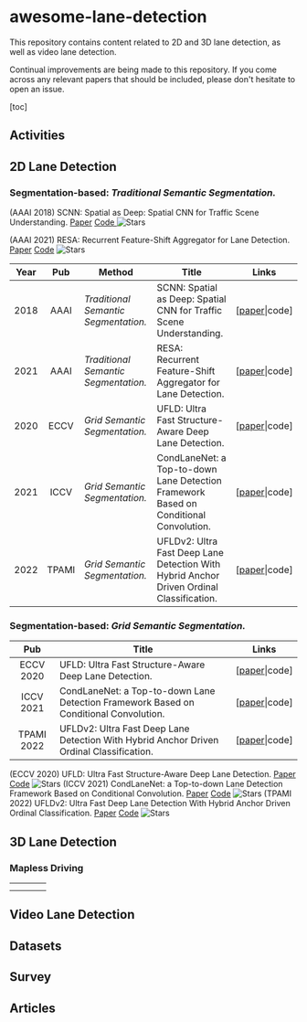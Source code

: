 # awesome-lane-detection

This repository contains content related to 2D and 3D lane detection, as well as video lane detection.

Continual improvements are being made to this repository. If you come across any relevant papers that should be included, please don't hesitate to open an issue.

[toc]

## Activities

## 2D Lane Detection

### Segmentation-based: *Traditional Semantic Segmentation.*

(AAAI 2018) SCNN: Spatial as Deep: Spatial CNN for Traffic Scene Understanding. [Paper](https://ojs.aaai.org/index.php/AAAI/article/view/12301) [Code ](https://github.com/XingangPan/SCNN) ![Stars](https://img.shields.io/github/stars/XingangPan/SCNN)

(AAAI 2021) RESA: Recurrent Feature-Shift Aggregator for Lane Detection. [Paper](https://ojs.aaai.org/index.php/AAAI/article/view/16469) [Code](https://github.com/ZJULearning/resa) ![Stars](https://img.shields.io/github/stars/ZJULearning/resa)

| Year |  Pub  | Method                                 | Title                                                                                    | Links                                                                |
| :--: | :---: | -------------------------------------- | ---------------------------------------------------------------------------------------- | -------------------------------------------------------------------- |
| 2018 | AAAI | *Traditional Semantic Segmentation.* | SCNN: Spatial as Deep: Spatial CNN for Traffic Scene Understanding.                      | [[paper](https://ojs.aaai.org/index.php/AAAI/article/view/12301)\|code] |
| 2021 | AAAI | *Traditional Semantic Segmentation.* | RESA: Recurrent Feature-Shift Aggregator for Lane Detection.                             | [[paper](https://ojs.aaai.org/index.php/AAAI/article/view/16469)\|code] |
| 2020 | ECCV | *Grid Semantic Segmentation.*        | UFLD: Ultra Fast Structure-Aware Deep Lane Detection.                                    | [[paper](https://doi.org/10.1007/978-3-030-58586-0_17)\|code]           |
| 2021 | ICCV | *Grid Semantic Segmentation.*        | CondLaneNet: a Top-to-down Lane Detection Framework Based on Conditional Convolution.    | [[paper](https://doi.org/10.1109/ICCV48922.2021.00375)\|code]           |
| 2022 | TPAMI | *Grid Semantic Segmentation.*        | UFLDv2: Ultra Fast Deep Lane Detection With Hybrid Anchor Driven Ordinal Classification. | [[paper](https://ieeexplore.ieee.org/document/9795098)\|code]           |

### Segmentation-based: *Grid Semantic Segmentation.*

|    Pub    | Title                                                                                    | Links                                                      |
| :--------: | ---------------------------------------------------------------------------------------- | ---------------------------------------------------------- |
| ECCV 2020 | UFLD: Ultra Fast Structure-Aware Deep Lane Detection.                                    | [[paper](https://doi.org/10.1007/978-3-030-58586-0_17)\|code] |
| ICCV 2021 | CondLaneNet: a Top-to-down Lane Detection Framework Based on Conditional Convolution.    | [[paper](https://doi.org/10.1109/ICCV48922.2021.00375)\|code] |
| TPAMI 2022 | UFLDv2: Ultra Fast Deep Lane Detection With Hybrid Anchor Driven Ordinal Classification. | [[paper](https://ieeexplore.ieee.org/document/9795098)\|code] |

(ECCV 2020) UFLD: Ultra Fast Structure-Aware Deep Lane Detection. [Paper](https://doi.org/10.1007/978-3-030-58586-0_17) [Code](https://github.com/cfzd/Ultra-Fast-Lane-Detection) ![Stars](https://img.shields.io/github/stars/cfzd/Ultra-Fast-Lane-Detection)
(ICCV 2021) CondLaneNet: a Top-to-down Lane Detection Framework Based on Conditional Convolution. [Paper](https://doi.org/10.1109/ICCV48922.2021.00375) [Code](https://github.com/aliyun/conditional-lane-detection) ![Stars](https://img.shields.io/github/stars/aliyun/conditional-lane-detection)
(TPAMI 2022) UFLDv2: Ultra Fast Deep Lane Detection With Hybrid Anchor Driven Ordinal Classification. [Paper](https://ieeexplore.ieee.org/document/9795098) [Code](https://github.com/cfzd/Ultra-Fast-Lane-Detection-v2) ![Stars](https://img.shields.io/github/stars/cfzd/Ultra-Fast-Lane-Detection-v2)

## 3D Lane Detection

### Mapless Driving

|  |  |  |  |
| - | - | - | - |
|  |  |  |  |
|  |  |  |  |

## Video Lane Detection

## Datasets

## Survey

## Articles
